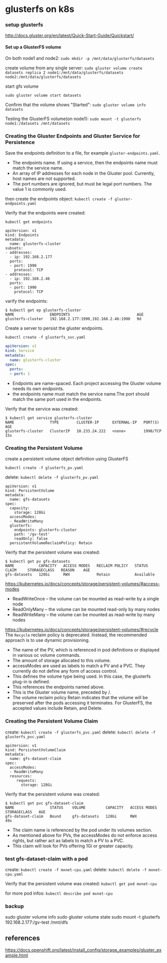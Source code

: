 # glusterfs on k8s

### setup glusterfs

http://docs.gluster.org/en/latest/Quick-Start-Guide/Quickstart/

#### Set up a GlusterFS volume

On both node1 and node2:
`sudo mkdir -p /mnt/data/glusterfs/datasets`

create volume from any single server:
`sudo gluster volume create datasets replica 2 node1:/mnt/data/glusterfs/datasets node2:/mnt/data/glusterfs/datasets`

start gfs volume

`sudo gluster volume start datasets`

Confirm that the volume shows "Started":
`sudo gluster volume info datasets`

 Testing the GlusterFS volume(on node1):
`sudo mount -t glusterfs node1:/datasets /mnt/datasets`


### Creating the Gluster Endpoints and Gluster Service for Persistence

Save the endpoints definition to a file, for example `gluster-endpoints.yaml`.

- The endpoints name. If using a service, then the endpoints name must match the service name.
- An array of IP addresses for each node in the Gluster pool. Currently, host names are not supported.
- The port numbers are ignored, but must be legal port numbers. The value 1 is commonly used.

then create the endpoints object:
`kubectl create -f gluster-endpoints.yaml`

Verify that the endpoints were created:

`kubectl get endpoints`


```
apiVersion: v1
kind: Endpoints
metadata:
  name: glusterfs-cluster
subsets:
- addresses:
  - ip: 192.168.2.177
  ports:
  - port: 1990
    protocol: TCP
- addresses:
  - ip: 192.168.2.46
  ports:
  - port: 1990
    protocol: TCP
```

varify the endpoints:

```
$ kubectl get ep glusterfs-cluster
NAME                ENDPOINTS                              AGE
glusterfs-cluster   192.168.2.177:1990,192.168.2.46:1990   9d
```

Create a server to persist the gluster endpoints.

`kubectl create -f glusterfs_svc.yaml`

```yaml
apiVersion: v1
kind: Service
metadata:
  name: glusterfs-cluster
spec:
  ports:
  - port: 1
```

- Endpoints are name-spaced. Each project accessing the Gluster volume needs its own endpoints.
- the endpoints name must match the service name.The port should match the same port used in the endpoints.

Verify that the service was created:
```
$ kubectl get service glusterfs-cluster
NAME                TYPE        CLUSTER-IP      EXTERNAL-IP   PORT(S)    AGE
glusterfs-cluster   ClusterIP   10.233.24.222   <none>        1990/TCP   15s
```

### Creating the Persistent Volume

create a persistent volume object definition using GlusterFS

`kubectl create -f glusterfs_pv.yaml`

delete:
`kubectl delete -f glusterfs_pv.yaml`

```
apiVersion: v1
kind: PersistentVolume
metadata:
  name: gfs-datasets
spec:
  capacity:
    storage: 128Gi
  accessModes:
  - ReadWriteMany
  glusterfs:
    endpoints: glusterfs-cluster
    path: '/gv-test'
    readOnly: false
  persistentVolumeReclaimPolicy: Retain
```

Verify that the persistent volume was created:
```
$ kubectl get pv gfs-datasets
NAME           CAPACITY   ACCESS MODES   RECLAIM POLICY   STATUS      CLAIM     STORAGECLASS   REASON    AGE
gfs-datasets   128Gi      RWX            Retain           Available
```

https://kubernetes.io/docs/concepts/storage/persistent-volumes/#access-modes

- ReadWriteOnce – the volume can be mounted as read-write by a single node
- ReadOnlyMany – the volume can be mounted read-only by many nodes
- ReadWriteMany – the volume can be mounted as read-write by many nodes

https://kubernetes.io/docs/concepts/storage/persistent-volumes/#recycle
The `Recycle` reclaim policy is deprecated. Instead, the recommended approach is to use dynamic provisioning.

- The name of the PV, which is referenced in pod definitions or displayed in various oc volume commands.
- The amount of storage allocated to this volume.
- accessModes are used as labels to match a PV and a PVC. They currently do not define any form of access control.
- This defines the volume type being used. In this case, the glusterfs plug-in is defined.
- This references the endpoints named above.
- This is the Gluster volume name, preceded by /.
- The volume reclaim policy Retain indicates that the volume will be preserved after the pods accessing it terminates. For GlusterFS, the accepted values include Retain, and Delete.

### Creating the Persistent Volume Claim

create: `kubectl create -f glusterfs_pvc.yaml`
delete: `kubectl delete -f glusterfs_pvc.yaml`

```
apiVersion: v1
kind: PersistentVolumeClaim
metadata:
  name: gfs-dataset-claim
spec:
  accessModes:
  - ReadWriteMany
  resources:
     requests:
       storage: 128Gi
```


Verify that the persistent volume was created:
```
$ kubectl get pvc gfs-dataset-claim
NAME                STATUS    VOLUME         CAPACITY   ACCESS MODES   STORAGECLASS   AGE
gfs-dataset-claim   Bound     gfs-datasets   128Gi      RWX                           49s
```


- The claim name is referenced by the pod under its volumes section.
- As mentioned above for PVs, the accessModes do not enforce access rights, but rather act as labels to match a PV to a PVC.
- This claim will look for PVs offering 1Gi or greater capacity.

### test gfs-dataset-claim with a pod

create: `kubectl create -f mxnet-cpu.yaml`
delete: `kubectl delete -f mxnet-cpu.yaml`

Verify that the persistent volume was created:
`kubectl get pod mxnet-cpu`

for more pod infos:
`kubectl describe pod mxnet-cpu`

### backup

sudo gluster volume info
sudo gluster volume state
sudo mount -t glusterfs 192.168.2.177:/gv-test /mnt/dfs

references
----------

https://docs.openshift.org/latest/install_config/storage_examples/gluster_example.html
